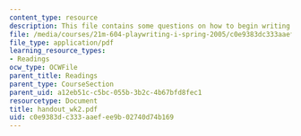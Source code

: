 ```yaml
---
content_type: resource
description: This file contains some questions on how to begin writing the play.
file: /media/courses/21m-604-playwriting-i-spring-2005/c0e9383dc333aaefee9b02740d74b169_handout_wk2.pdf
file_type: application/pdf
learning_resource_types:
- Readings
ocw_type: OCWFile
parent_title: Readings
parent_type: CourseSection
parent_uid: a12eb51c-c5bc-055b-3b2c-4b67bfd8fec1
resourcetype: Document
title: handout_wk2.pdf
uid: c0e9383d-c333-aaef-ee9b-02740d74b169
---
```

